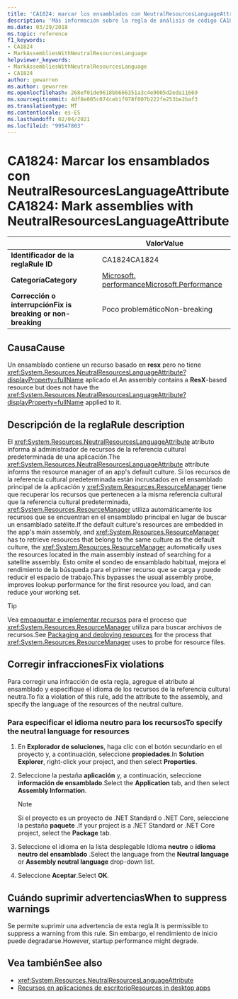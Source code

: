 ```yaml
---
title: 'CA1824: marcar los ensamblados con NeutralResourcesLanguageAttribute (análisis de código)'
description: 'Más información sobre la regla de análisis de código CA1824: marcar los ensamblados con NeutralResourcesLanguageAttribute'
ms.date: 03/29/2018
ms.topic: reference
f1_keywords:
- CA1824
- MarkAssembliesWithNeutralResourcesLanguage
helpviewer_keywords:
- MarkAssembliesWithNeutralResourcesLanguage
- CA1824
author: gewarren
ms.author: gewarren
ms.openlocfilehash: 268ef01de9618bb666351a3c4e9005d2eda11669
ms.sourcegitcommit: 4df8e005c074ceb1f978f007b222fe253be2baf3
ms.translationtype: MT
ms.contentlocale: es-ES
ms.lasthandoff: 02/04/2021
ms.locfileid: "99547803"
---
```

# <a name="ca1824-mark-assemblies-with-neutralresourceslanguageattribute"></a><span data-ttu-id="f6323-103">CA1824: Marcar los ensamblados con NeutralResourcesLanguageAttribute</span><span class="sxs-lookup"><span data-stu-id="f6323-103">CA1824: Mark assemblies with NeutralResourcesLanguageAttribute</span></span>

| | <span data-ttu-id="f6323-104">Valor</span><span class="sxs-lookup"><span data-stu-id="f6323-104">Value</span></span> |
|-|-|
| <span data-ttu-id="f6323-105">**Identificador de la regla**</span><span class="sxs-lookup"><span data-stu-id="f6323-105">**Rule ID**</span></span> |<span data-ttu-id="f6323-106">CA1824</span><span class="sxs-lookup"><span data-stu-id="f6323-106">CA1824</span></span>|
| <span data-ttu-id="f6323-107">**Categoría**</span><span class="sxs-lookup"><span data-stu-id="f6323-107">**Category**</span></span> |[<span data-ttu-id="f6323-108">Microsoft. performance</span><span class="sxs-lookup"><span data-stu-id="f6323-108">Microsoft.Performance</span></span>](performance-warnings.md)|
| <span data-ttu-id="f6323-109">**Corrección o interrupción**</span><span class="sxs-lookup"><span data-stu-id="f6323-109">**Fix is breaking or non-breaking**</span></span> |<span data-ttu-id="f6323-110">Poco problemático</span><span class="sxs-lookup"><span data-stu-id="f6323-110">Non-breaking</span></span>|

## <a name="cause"></a><span data-ttu-id="f6323-111">Causa</span><span class="sxs-lookup"><span data-stu-id="f6323-111">Cause</span></span>

<span data-ttu-id="f6323-112">Un ensamblado contiene un recurso basado en **resx** pero no tiene <xref:System.Resources.NeutralResourcesLanguageAttribute?displayProperty=fullName> aplicado el.</span><span class="sxs-lookup"><span data-stu-id="f6323-112">An assembly contains a **ResX**-based resource but does not have the <xref:System.Resources.NeutralResourcesLanguageAttribute?displayProperty=fullName> applied to it.</span></span>

## <a name="rule-description"></a><span data-ttu-id="f6323-113">Descripción de la regla</span><span class="sxs-lookup"><span data-stu-id="f6323-113">Rule description</span></span>

<span data-ttu-id="f6323-114">El <xref:System.Resources.NeutralResourcesLanguageAttribute> atributo informa al administrador de recursos de la referencia cultural predeterminada de una aplicación.</span><span class="sxs-lookup"><span data-stu-id="f6323-114">The <xref:System.Resources.NeutralResourcesLanguageAttribute> attribute informs the resource manager of an app's default culture.</span></span> <span data-ttu-id="f6323-115">Si los recursos de la referencia cultural predeterminada están incrustados en el ensamblado principal de la aplicación y <xref:System.Resources.ResourceManager> tiene que recuperar los recursos que pertenecen a la misma referencia cultural que la referencia cultural predeterminada, <xref:System.Resources.ResourceManager> utiliza automáticamente los recursos que se encuentran en el ensamblado principal en lugar de buscar un ensamblado satélite.</span><span class="sxs-lookup"><span data-stu-id="f6323-115">If the default culture's resources are embedded in the app's main assembly, and <xref:System.Resources.ResourceManager> has to retrieve resources that belong to the same culture as the default culture, the <xref:System.Resources.ResourceManager> automatically uses the resources located in the main assembly instead of searching for a satellite assembly.</span></span> <span data-ttu-id="f6323-116">Esto omite el sondeo de ensamblado habitual, mejora el rendimiento de la búsqueda para el primer recurso que se carga y puede reducir el espacio de trabajo.</span><span class="sxs-lookup"><span data-stu-id="f6323-116">This bypasses the usual assembly probe, improves lookup performance for the first resource you load, and can reduce your working set.</span></span>

> [!TIP]
> <span data-ttu-id="f6323-117">Vea [empaquetar e implementar recursos](../../../framework/resources/packaging-and-deploying-resources-in-desktop-apps.md) para el proceso que <xref:System.Resources.ResourceManager> utiliza para buscar archivos de recursos.</span><span class="sxs-lookup"><span data-stu-id="f6323-117">See [Packaging and deploying resources](../../../framework/resources/packaging-and-deploying-resources-in-desktop-apps.md) for the process that <xref:System.Resources.ResourceManager> uses to probe for resource files.</span></span>

## <a name="fix-violations"></a><span data-ttu-id="f6323-118">Corregir infracciones</span><span class="sxs-lookup"><span data-stu-id="f6323-118">Fix violations</span></span>

<span data-ttu-id="f6323-119">Para corregir una infracción de esta regla, agregue el atributo al ensamblado y especifique el idioma de los recursos de la referencia cultural neutra.</span><span class="sxs-lookup"><span data-stu-id="f6323-119">To fix a violation of this rule, add the attribute to the assembly, and specify the language of the resources of the neutral culture.</span></span>

### <a name="to-specify-the-neutral-language-for-resources"></a><span data-ttu-id="f6323-120">Para especificar el idioma neutro para los recursos</span><span class="sxs-lookup"><span data-stu-id="f6323-120">To specify the neutral language for resources</span></span>

1. <span data-ttu-id="f6323-121">En **Explorador de soluciones**, haga clic con el botón secundario en el proyecto y, a continuación, seleccione **propiedades**.</span><span class="sxs-lookup"><span data-stu-id="f6323-121">In **Solution Explorer**, right-click your project, and then select **Properties**.</span></span>

2. <span data-ttu-id="f6323-122">Seleccione la pestaña **aplicación** y, a continuación, seleccione **información de ensamblado**.</span><span class="sxs-lookup"><span data-stu-id="f6323-122">Select the **Application** tab, and then select **Assembly Information**.</span></span>

   > [!NOTE]
   > <span data-ttu-id="f6323-123">Si el proyecto es un proyecto de .NET Standard o .NET Core, seleccione la pestaña **paquete** .</span><span class="sxs-lookup"><span data-stu-id="f6323-123">If your project is a .NET Standard or .NET Core project, select the **Package** tab.</span></span>

3. <span data-ttu-id="f6323-124">Seleccione el idioma en la lista desplegable Idioma **neutro** o **idioma neutro del ensamblado** .</span><span class="sxs-lookup"><span data-stu-id="f6323-124">Select the language from the **Neutral language** or **Assembly neutral language** drop-down list.</span></span>

4. <span data-ttu-id="f6323-125">Seleccione **Aceptar**.</span><span class="sxs-lookup"><span data-stu-id="f6323-125">Select **OK**.</span></span>

## <a name="when-to-suppress-warnings"></a><span data-ttu-id="f6323-126">Cuándo suprimir advertencias</span><span class="sxs-lookup"><span data-stu-id="f6323-126">When to suppress warnings</span></span>

<span data-ttu-id="f6323-127">Se permite suprimir una advertencia de esta regla.</span><span class="sxs-lookup"><span data-stu-id="f6323-127">It is permissible to suppress a warning from this rule.</span></span> <span data-ttu-id="f6323-128">Sin embargo, el rendimiento de inicio puede degradarse.</span><span class="sxs-lookup"><span data-stu-id="f6323-128">However, startup performance might degrade.</span></span>

## <a name="see-also"></a><span data-ttu-id="f6323-129">Vea también</span><span class="sxs-lookup"><span data-stu-id="f6323-129">See also</span></span>

- <xref:System.Resources.NeutralResourcesLanguageAttribute>
- [<span data-ttu-id="f6323-130">Recursos en aplicaciones de escritorio</span><span class="sxs-lookup"><span data-stu-id="f6323-130">Resources in desktop apps</span></span>](../../../framework/resources/index.md)
